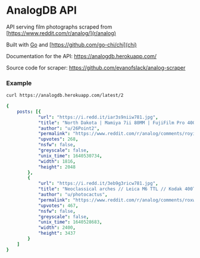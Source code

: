 # AnalogDB API

API serving film photographs scraped from [https://www.reddit.com/r/analog/](r/analog)

Built with [Go](https://go.dev/) and [https://github.com/go-chi/chi](chi)

Documentation for the API: https://analogdb.herokuapp.com/

Source code for scraper: https://github.com/evanofslack/analog-scraper

### Example

```bash
curl https://analogdb.herokuapp.com/latest/2
```

```yaml
{
    posts: [{
            "url": "https://i.redd.it/iar3s9niiw781.jpg",
            "title": "North Dakota | Mamiya 7ii 80MM | FujiFilm Pro 400H",
            "author": "u/26Point2",
            "permalink": "https://www.reddit.com/r/analog/comments/royi2l/north_dakota_mamiya_7ii_80mm_fujifilm_pro_400h/",
            "upvotes": 268,
            "nsfw": false,
            "greyscale": false,
            "unix_time": 1640530734,
            "width": 1816,
            "height": 2048
        },
        {
            "url": "https://i.redd.it/3eb9g3ricw781.jpg",
            "title": "Neoclassical arches // Leica M6 TTL // Kodak 400TX",
            "author": "u/photocactus",
            "permalink": "https://www.reddit.com/r/analog/comments/roxwa0/neoclassical_arches_leica_m6_ttl_kodak_400tx/",
            "upvotes": 467,
            "nsfw": false,
            "greyscale": false,
            "unix_time": 1640528683,
            "width": 2400,
            "height": 3437
        }
    ]
}
```